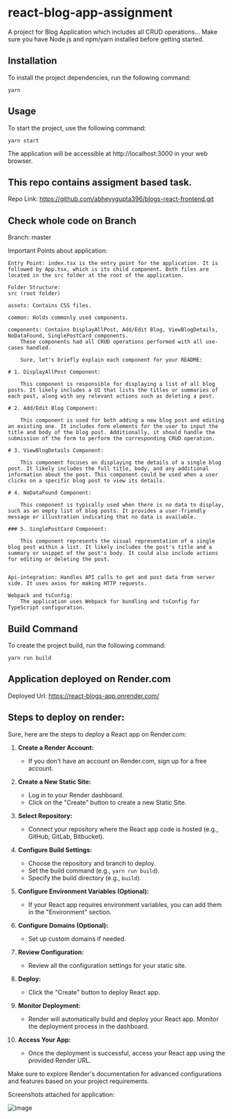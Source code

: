 # react-blog-app-assignment

A project for Blog Application which includes all CRUD operations... Make sure you have Node.js and npm/yarn installed before getting started.

## Installation

To install the project dependencies, run the following command:

`yarn`

## Usage

To start the project, use the following command:

`yarn start`

The application will be accessible at http://localhost:3000 in your web browser.

## This repo contains assigment based task.

Repo Link: https://github.com/abheyygupta396/blogs-react-frontend.git

## Check whole code on Branch

Branch: master

Important Points about application:

    Entry Point: index.tsx is the entry point for the application. It is followed by App.tsx, which is its child component. Both files are located in the src folder at the root of the application.

    Folder Structure:
    src (root folder)

    assets: Contains CSS files.

    common: Holds commonly used components.

    components: Contains DisplayAllPost, Add/Edit Blog, ViewBlogDetails, NoDataFound, SinglePostCard components.
        These components had all CRUD operations performed with all use-cases handled.

        Sure, let's briefly explain each component for your README:

    # 1. DisplayAllPost Component:

        This component is responsible for displaying a list of all blog posts. It likely includes a UI that lists the titles or summaries of each post, along with any relevant actions such as deleting a post.

    # 2. Add/Edit Blog Component:

        This component is used for both adding a new blog post and editing an existing one. It includes form elements for the user to input the title and body of the blog post. Additionally, it should handle the submission of the form to perform the corresponding CRUD operation.

    # 3. ViewBlogDetails Component:

        This component focuses on displaying the details of a single blog post. It likely includes the full title, body, and any additional information about the post. This component could be used when a user clicks on a specific blog post to view its details.

    # 4. NoDataFound Component:

        This component is typically used when there is no data to display, such as an empty list of blog posts. It provides a user-friendly message or illustration indicating that no data is available.

    ### 5. SinglePostCard Component:

        This component represents the visual representation of a single blog post within a list. It likely includes the post's title and a summary or snippet of the post's body. It could also include actions for editing or deleting the post.


    Api-integration: Handles API calls to get and post data from server side. It uses axios for making HTTP requests.

    Webpack and tsConfig:
        The application uses Webpack for bundling and tsConfig for TypeScript configuration.

## Build Command

To create the project build, run the following command:

`yarn run build`

## Application deployed on Render.com

Deployed Url: https://react-blogs-app.onrender.com/

## Steps to deploy on render:

Sure, here are the steps to deploy a React app on Render.com:

1. **Create a Render Account:**

   - If you don't have an account on Render.com, sign up for a free account.

2. **Create a New Static Site:**

   - Log in to your Render dashboard.
   - Click on the "Create" button to create a new Static Site.

3. **Select Repository:**

   - Connect your repository where the React app code is hosted (e.g., GitHub, GitLab, Bitbucket).

4. **Configure Build Settings:**

   - Choose the repository and branch to deploy.
   - Set the build command (e.g., `yarn run build`).
   - Specify the build directory (e.g., `build`).

5. **Configure Environment Variables (Optional):**

   - If your React app requires environment variables, you can add them in the "Environment" section.

6. **Configure Domains (Optional):**

   - Set up custom domains if needed.

7. **Review Configuration:**

   - Review all the configuration settings for your static site.

8. **Deploy:**

   - Click the "Create" button to deploy React app.

9. **Monitor Deployment:**

   - Render will automatically build and deploy your React app. Monitor the deployment process in the dashboard.

10. **Access Your App:**
    - Once the deployment is successful, access your React app using the provided Render URL.

Make sure to explore Render's documentation for advanced configurations and features based on your project requirements.

Screenshots attached for application:

![image](https://drive.google.com/uc?id=1sJpzoquVGmSdppjSwNbfDX2hBXbZdXnH)


